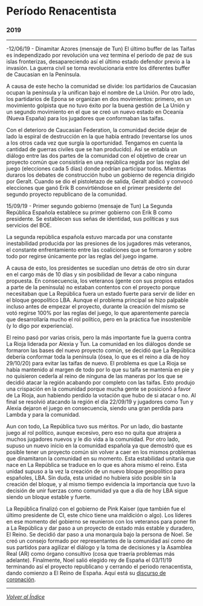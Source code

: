 

# Período Renacentista
### 2019
* * *

-12/06/19 - Dinamitar Azores (mensaje de Tun)
El último buffer de las Taifas es independizado por revolución una vez termina el periodo de paz de sus islas fronterizas, desapareciendo así el último estado defendor 
previo a la invasión. La guerra civil se torna revolucionaria entre los diferentes buffer de Caucasian en la Península.

A causa de este hecho la comunidad se divide: los partidarios de Caucasian ocupan la península y la unifican bajo el nombre de La Unión.
Por otro lado, los partidarios de Epona se organizan en dos movimientos: primero, en un movimiento golpista que no tuvo éxito por la buena gestión de La Unión y un segundo movimiento en el que se creó un nuevo estado en Oceanía (Nueva España) para los jugadores que conformaban las taifas.

Con el deterioro de Caucasian Federation, la comunidad decide dejar de lado la espiral de destrucción en la que había entrado (reventarse los unos a los otros cada vez que surgía la oportunidad. Tengamos en cuenta la cantidad de guerras civiles que se han producido). Así se entabla un diálogo entre las dos partes de la comunidad con el objetivo de crear un proyecto común que consistiría en una república regida por las reglas del juego (elecciones cada 5 días) donde podrían participar todos. Mientras duraros los debates de construcción hubo un gobierno de regencia dirigido por Geralt. Cuando se dio el pistoletazo de salida, Geralt abdicó y convocó elecciones que ganó Erik B convirtiéndose en el primer presidente del segundo proyecto republicano de la comunidad.

15/09/19 - Primer segundo gobierno (mensaje de Tun)
La Segunda República Española establece su primer gobierno con Erik B como presidente. Se establecen sus señas de identidad, sus políticas y sus servicios del BOE.

La segunda república española estuvo marcada por una constante inestabilidad producida por las presiones de los jugadores más veteranos, el constante enfrentamiento entre las coaliciones que se formaron y sobre todo por regirse únicamente por las reglas del juego ingame. 

A causa de esto, los presidentes se sucedían uno detrás de otro sin durar en el cargo más de 10 días y sin posibilidad de llevar a cabo ninguna propuesta. En consecuencia, los veteranos (gente con sus propios estados a parte de la península) no estaban contentos con el proyecto porque necesitaban que La República fuera un estado fuerte para servir de líder en el bloque geopolítico LBA. Aunque el problema principal se hizo palpable incluso antes de empezar el proyecto, durante la creación del mismo se votó regirse 100% por las reglas del juego, lo que aparentemente parecía que desarrollaría mucho el rol político, pero en la práctica fue insostenible (y lo digo por experiencia).

El reino pasó por varias crisis, pero la más importante fue la guerra contra La Rioja liderada por Alexia y Tun. La comunidad en los diálogos donde se formaron las bases del nuevo proyecto común, se decidió que La República debería conformar toda la península (ósea, lo que es el reino a día de hoy 29/10/20) para evitar las taifas de nuevo. El problema es que La Rioja se había mantenido al margen de todo por lo que su taifa se mantenía en pie y no quisieron cederla al reino de ninguna de las maneras por los que se decidió atacar la región acabando por completo con las taifas. Esto produjo una crispación en la comunidad porque mucha gente se posicionó a favor de La Rioja, aun habiendo perdido la votación que hubo de si atacar o no. Al final se resolvió atacando la región el día 22/09/19 y jugadores como Tun y Alexia dejaron el juego en consecuencia, siendo una gran perdida para Lambda y para la comunidad. 

Aun con todo, La República tuvo sus méritos. Por un lado, dio bastante juego al rol político, aunque excesivo, pero eso no quita que atrajera a muchos jugadores nuevos y le dio vida a la comunidad. Por otro lado, supuso un nuevo inicio en la comunidad española ya que demostró que es posible tener un proyecto común sin volver a caer en los mismos problemas que dinamitaron la comunidad en su momento. Esta estabilidad unitaria que nace en La República se traduce en lo que es ahora mismo el reino. Esta unidad supuso a la vez la creación de un nuevo bloque geopolítico para españoles, LBA. Sin duda, esta unidad no hubiera sido posible sin la creación del bloque, y al mismo tiempo evidencia la importancia que tuvo la decisión de unir fuerzas como comunidad ya que a día de hoy LBA sigue siendo un bloque estable y fuerte.

La República finalizó con el gobierno de Pink Kaiser (que también fue el último presidente de CI, este chico tiene una maldición o algo). Los líderes en ese momento del gobierno se reunieron con los veteranos para poner fin a La República y dar paso a un proyecto de estado más estable y duradero, El Reino. Se decidió dar paso a una monarquía bajo la persona de Noel. Se creó un consejo formado por representantes de la comunidad así como de sus partidos para agilizar el diálogo y la toma de decisiones y la Asamblea Real (AR) como órgano consultivo (cosa que traería problemas más adelante). Finalmente, Noel salió elegido rey de España el 03/11/19 terminando así el proyecto republicano y cerrando el periodo renacentista, dando comienzo a El Reino de España. Aquí está su [discurso de coronación](https://rivalregions.com/#news/show/2520101).

* * *

[*Volver al Índice*](/6.-Historia/)
